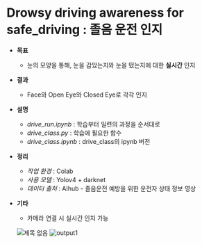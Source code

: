 # Drowsy driving awareness for safe_driving : 졸음 운전 인지

- **목표**

    - 눈의 모양을 통해, 눈을 감았는지와 눈을 떴는지에 대한 **실시간** 인지
  
- **결과**

    - Face와 Open Eye와 Closed Eye로 각각 인지

- **설명**

    - *drive_run.ipynb* : 학습부터 일련의 과정을 순서대로   
    - *drive_class.py*  : 학습에 필요한 함수   
    - *drive_class.ipynb* : drive_class의 ipynb 버전
  
- **정리**

    - *작업 환경* : Colab   
    - *사용 모델* : Yolov4 + darknet   
    - *데이터 출처* : AIhub - 졸음운전 예방을 위한 운전자 상태 정보 영상

- **기타**
    - 카메라 연결 시 실시간 인지 가능

    ![제목 없음](https://user-images.githubusercontent.com/106142401/192082492-f9dd831d-5b97-4880-a817-3f18f67092dc.png)
    ![output1](https://user-images.githubusercontent.com/106142401/192082410-699939a8-cc34-4408-83db-7ac12352a051.png)
